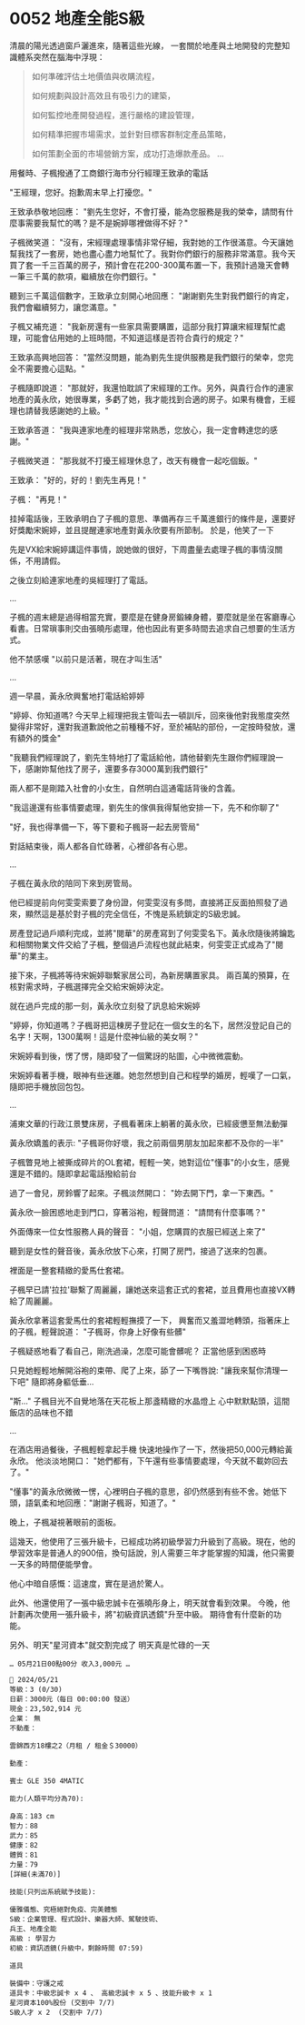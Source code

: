 # 0052 地產全能S級

清晨的陽光透過窗戶灑進來，隨著這些光線，
一套關於地產與土地開發的完整知識體系突然在腦海中浮現：

>如何準確評估土地價值與收購流程，
>
>如何規劃與設計高效且有吸引力的建築，
>
>如何監控地產開發過程，進行嚴格的建設管理，
>
>如何精準把握市場需求，並針對目標客群制定產品策略，
>
>如何策劃全面的市場營銷方案，成功打造爆款產品。
>…

用餐時、子楓撥通了工商銀行海市分行經理王致承的電話

"王經理，您好。抱歉周末早上打擾您。"

王致承恭敬地回應：
"劉先生您好，不會打擾，能為您服務是我的榮幸，請問有什麼事需要我幫忙的嗎？是不是婉婷哪裡做得不好？"

子楓微笑道：
"沒有，宋經理處理事情非常仔細，我對她的工作很滿意。今天讓她幫我找了一套房，她也盡心盡力地幫忙了。我對你們銀行的服務非常滿意。我今天買了套一千三百萬的房子，預計會在花200-300萬布置一下，我預計過幾天會轉一筆三千萬的款項，繼續放在你們銀行。"

聽到三千萬這個數字，王致承立刻開心地回應：
"謝謝劉先生對我們銀行的肯定，我們會繼續努力，讓您滿意。"

子楓又補充道：
"我新房還有一些家具需要購置，這部分我打算讓宋經理幫忙處理，可能會佔用她的上班時間，不知道這樣是否符合貴行的規定？"

王致承高興地回答：
"當然沒問題，能為劉先生提供服務是我們銀行的榮幸，您完全不需要擔心這點。"

子楓隨即說道：
"那就好，我還怕耽誤了宋經理的工作。另外，與貴行合作的連家地產的黃永欣，她很專業，多虧了她，我才能找到合適的房子。如果有機會，王經理也請替我感謝她的上級。"

王致承答道：
"我與連家地產的經理非常熟悉，您放心，我一定會轉達您的感謝。"

子楓微笑道：
"那我就不打擾王經理休息了，改天有機會一起吃個飯。"

王致承：
"好的，好的！劉先生再見！"

子楓：
"再見！"

挂掉電話後，王致承明白了子楓的意思、準備再存三千萬進銀行的條件是，還要好好獎勵宋婉婷，並且提醒連家地產對黃永欣要有所節制。
於是，他笑了一下

先是VX給宋婉婷講這件事情，說她做的很好，下周盡量去處理子楓的事情沒關係，不用請假。

之後立刻給連家地產的吳經理打了電話。

…

子楓的週末總是過得相當充實，要麼是在健身房鍛練身體，要麼就是坐在客廳專心看書。日常瑣事則交由張曉彤處理，他也因此有更多時間去追求自己想要的生活方式。

他不禁感嘆
"以前只是活著，現在才叫生活"

…

週一早晨，黃永欣興奮地打電話給婷婷

"婷婷、你知道嗎? 今天早上經理把我主管叫去一頓訓斥，回來後他對我態度突然變得非常好，還對我道歉說他之前種種不好，至於補貼的部份，一定按時發放，還有額外的獎金"

"我聽我們經理說了，劉先生特地打了電話給他，請他替劉先生跟你們經理說一下，感謝妳幫他找了房子，還要多存3000萬到我們銀行"

兩人都不是剛踏入社會的小女生，自然明白這通電話背後的含義。

"我這邊還有些事情要處理，劉先生的傢俱我得幫他安排一下，先不和你聊了"

"好，我也得準備一下，等下要和子楓哥一起去房管局"

對話結束後，兩人都各自忙碌著，心裡卻各有心思。

…

子楓在黃永欣的陪同下來到房管局。

他已經提前向何雯雯索要了身份證，何雯雯沒有多問，直接將正反面拍照發了過來，顯然這是基於對子楓的完全信任，不愧是系統鎖定的S級忠誠。

房產登記過戶順利完成，並將"閱華"的房產寫到了何雯雯名下。黃永欣隨後將鑰匙和相關物業文件交給了子楓，整個過戶流程也就此結束，何雯雯正式成為了"閱華"的業主。

接下來，子楓將等待宋婉婷聯繫家居公司，為新房購置家具。
兩百萬的預算，在核對需求時，子楓選擇完全交給宋婉婷決定。

就在過戶完成的那一刻，黃永欣立刻發了訊息給宋婉婷

"婷婷，你知道嗎？子楓哥把這棟房子登記在一個女生的名下，居然沒登記自己的名字！天啊，1300萬啊！這是什麼神仙級的美女啊？"

宋婉婷看到後，愣了愣，隨即發了一個驚訝的貼圖，心中微微震動。

宋婉婷看著手機，眼神有些迷離。她忽然想到自己和程學的婚房，輕嘆了一口氣，隨即把手機放回包包。

…

浦東文華的行政江景雙床房，子楓看著床上躺著的黃永欣，已經疲憊至無法動彈

黃永欣嬌羞的表示:
"子楓哥你好壞，我之前兩個男朋友加起來都不及你的一半"

子楓瞥見地上被撕成碎片的OL套裙，輕輕一笑，她對這位"懂事"的小女生，感覺還是不錯的。隨即拿起電話撥給前台

過了一會兒，房鈴響了起來。子楓淡然開口：
"妳去開下門，拿一下東西。"

黃永欣一臉困惑地走到門口，穿著浴袍，輕聲問道：
"請問有什麼事嗎？"

外面傳來一位女性服務人員的聲音：
"小姐，您購買的衣服已經送上來了"

聽到是女性的聲音後，黃永欣放下心來，打開了房門，接過了送來的包裹。

裡面是一整套精緻的愛馬仕套裙。

子楓早已請'拉拉'聯繫了周麗麗，讓她送來這套正式的套裙，並且費用也直接VX轉給了周麗麗。

黃永欣拿著這套愛馬仕的套裙輕輕撫摸了一下，
興奮而又羞澀地轉頭，指著床上的子楓，輕聲說道：
"子楓哥，你身上好像有些髒"

子楓疑惑地看了看自己，剛洗過澡，怎麼可能會髒呢？
正當他感到困惑時

只見她輕輕地解開浴袍的束帶、爬了上來，舔了一下嘴唇說:
"讓我來幫你清理一下吧"
隨即將身軀低垂…

"斯..."
子楓目光不自覺地落在天花板上那盞精緻的水晶燈上
心中默默點頭，這間飯店的品味也不錯

…

在酒店用過餐後，子楓輕輕拿起手機
快速地操作了一下，然後把50,000元轉給黃永欣。
他淡淡地開口：
"她們都有，下午還有些事情要處理，今天就不載妳回去了。"

"懂事"的黃永欣微微一愣，心裡明白子楓的意思，卻仍然感到有些不舍。她低下頭，語氣柔和地回應："謝謝子楓哥，知道了。"

晚上，子楓凝視著眼前的面板。

這幾天，他使用了三張升級卡，已經成功將初級學習力升級到了高級。現在，他的學習效率是普通人的900倍，換句話說，別人需要三年才能掌握的知識，他只需要一天多的時間便能學會。

他心中暗自感慨：這速度，實在是過於驚人。

此外、他還使用了一張中級忠誠卡在張曉彤身上，明天就會看到效果。
今晚，他計劃再次使用一張升級卡，將"初級資訊透鏡"升至中級。
期待會有什麼新的功能。

另外、明天"星河資本"就交割完成了
明天真是忙碌的一天

`… 05月21日00點00分 收入3,000元 …`

```
📰 2024/05/21
等級：3 (0/30)
日薪：3000元（每日 00:00:00 發送）
現金：23,502,914 元
企業： 無
不動產：

雲錦西方18樓之2（月租 / 租金＄30000）

動產：

賓士 GLE 350 4MATIC

能力(人類平均分為70):

身高：183 cm
智力：88
武力：85
健康：82
體質：81
力量：79
[詳細(未滿70)]

技能(只列出系統賦予技能):

優雅儀態、究極絕對免疫、完美體態
S級：企業管理、程式設計、樂器大師、駕駛技術、
兵王、地產全能
高級 : 學習力
初級：資訊透鏡(升級中，剩餘時間 07:59)

道具

裝備中：守護之戒
道具卡：中級忠誠卡 x 4 、 高級忠誠卡 x 5 、技能升級卡 x 1
星河資本100%股份 (交割中 7/7)
S級人才 x 2  (交割中 7/7)

```